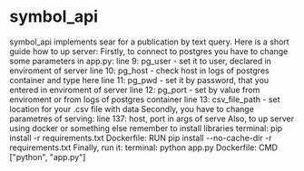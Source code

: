 # symbol_api
symbol_api implements sear for a publication by text query.
Here is a short guide how to up server: 
Firstly, to connect to postgres you have to change some parameters in app.py:
  line 9: pg_user - set it to user, declared in enviroment of server
  line 10: pg_host - check host in logs of postgres container and type here
  line 11: pg_pwd - set it by password, that you entered in enviroment of server
  line 12: pg_port - set by value from enviroment or from logs of postgres container
  line 13: csv_file_path - set location for your .csv file with data
Secondly, you have to change parametres of serving:
  line 137: host, port in args of serve
Also, to up server using docker or something else remember to install libraries
  terminal: pip install -r requirements.txt
  Dockerfile: RUN pip install --no-cache-dir -r requirements.txt
Finally, run it:
  terminal: python app.py
  Dockerfile: CMD ["python", "app.py"]
